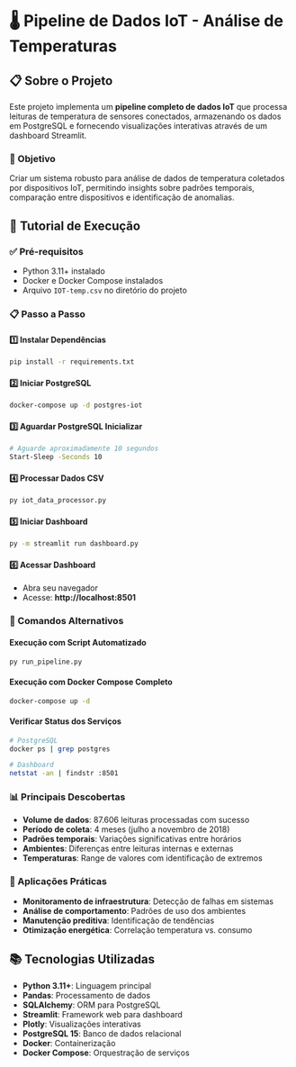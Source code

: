 # 🌡️ Pipeline de Dados IoT - Análise de Temperaturas

## 📋 Sobre o Projeto

Este projeto implementa um **pipeline completo de dados IoT** que processa leituras de temperatura de sensores conectados, armazenando os dados em PostgreSQL e fornecendo visualizações interativas através de um dashboard Streamlit.

### 🎯 Objetivo
Criar um sistema robusto para análise de dados de temperatura coletados por dispositivos IoT, permitindo insights sobre padrões temporais, comparação entre dispositivos e identificação de anomalias.

## 🚀 Tutorial de Execução

### ✅ Pré-requisitos
- Python 3.11+ instalado
- Docker e Docker Compose instalados
- Arquivo `IOT-temp.csv` no diretório do projeto

### 📋 Passo a Passo

#### 1️⃣ **Instalar Dependências**
```bash
pip install -r requirements.txt
```

#### 2️⃣ **Iniciar PostgreSQL**
```bash
docker-compose up -d postgres-iot
```

#### 3️⃣ **Aguardar PostgreSQL Inicializar**
```bash
# Aguarde aproximadamente 10 segundos
Start-Sleep -Seconds 10
```

#### 4️⃣ **Processar Dados CSV**
```bash
py iot_data_processor.py
```

#### 5️⃣ **Iniciar Dashboard**
```bash
py -m streamlit run dashboard.py
```

#### 6️⃣ **Acessar Dashboard**
- Abra seu navegador
- Acesse: **http://localhost:8501**

### 🔧 Comandos Alternativos

#### **Execução com Script Automatizado**
```bash
py run_pipeline.py
```

#### **Execução com Docker Compose Completo**
```bash
docker-compose up -d
```

#### **Verificar Status dos Serviços**
```bash
# PostgreSQL
docker ps | grep postgres

# Dashboard
netstat -an | findstr :8501
```

### 📊 Principais Descobertas
- **Volume de dados**: 87.606 leituras processadas com sucesso
- **Período de coleta**: 4 meses (julho a novembro de 2018)
- **Padrões temporais**: Variações significativas entre horários
- **Ambientes**: Diferenças entre leituras internas e externas
- **Temperaturas**: Range de valores com identificação de extremos

### 🎯 Aplicações Práticas
- **Monitoramento de infraestrutura**: Detecção de falhas em sistemas
- **Análise de comportamento**: Padrões de uso dos ambientes
- **Manutenção preditiva**: Identificação de tendências
- **Otimização energética**: Correlação temperatura vs. consumo

## 📚 Tecnologias Utilizadas

- **Python 3.11+**: Linguagem principal
- **Pandas**: Processamento de dados
- **SQLAlchemy**: ORM para PostgreSQL
- **Streamlit**: Framework web para dashboard
- **Plotly**: Visualizações interativas
- **PostgreSQL 15**: Banco de dados relacional
- **Docker**: Containerização
- **Docker Compose**: Orquestração de serviços


